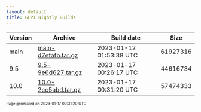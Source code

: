 ```yaml
---
layout: default
title: GLPI Nightly Builds
---
```


Version|Archive|Build date|Size
---|---|---|---
main|[main-d7efafb.tar.gz](main-d7efafb.tar.gz)|2023-01-12 01:53:38 UTC|61927316
9.5|[9.5-9e6d627.tar.gz](9.5-9e6d627.tar.gz)|2023-01-17 00:26:17 UTC|44616734
10.0|[10.0-2cc5abd.tar.gz](10.0-2cc5abd.tar.gz)|2023-01-17 00:31:20 UTC|57474333

<font size="1">Page generated on 2023-01-17 00:31:20 UTC</font>
